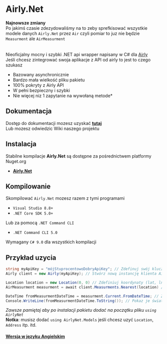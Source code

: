 # Airly.Net

**Najnowsze zmiany** <br>
Po jakimś czasie zdezydowaliśmy na to zeby sprefkisować wszystkie modele danych `Airly.Net` przez `Air` czyli pomiar to juz nie będzie `Measurment` ale `AirMeasurment`
<br>
<br>
<br>
Nieoficjalny mocny i szybki .NET api wrapper napisany w C# dla [Airly](https://developer.airly.org/pl/docs)<br>
Jeśli chcesz zintegrować swoja aplikacje z API od airly to jest to czego szukasz

- Bazowany asynchronicznie
- Bardzo mała wielkość pliku pakietu
- 100% pokryty z Airly API
- W pełni bezpieczny i szybki
- Nie więcej niz 1 zapytanie na wywołaną metode*

## Dokumentacja
Dostęp do dokumentacji mozesz uzyskać [**tutaj**](https://mondonno.github.io/airly.net)<br>
Lub mozesz odwiedzic Wiki naszego projektu

## Instalacja
Stabilne kompilacje **Airly.Net** są dostępne za pośrednictwem platformy Nuget.org

- [**Airly.Net**](https://www.nuget.org/packages/AirlyNet/)

## Kompilowanie
Skompilować `Airly.Net` mozesz razem z tymi programami

- `Visual Studio 8.8+`
- `.NET Core SDK 5.0+`

Lub za pomocą `.NET Command CLI`

- `.NET Command CLI 5.0`

Wymagany `C# 9.0` dla wszystkich kompilacji

## Przykład uzycia
```csharp
string myApiKey = "mójStuprocentowoDobryApiKey"; // Zdefinuj swój klucz api
Airly client = new Airly(myApiKey); // Stwórz nową instancję klienta Airly API

Location location = new Location(0, 0) // Zdefiniuj koordynaty (lat, lng)
AirMeasurment measurment = await client.Measurments.Nearest(location) // Podaj je

DateTime fromMeasurmentDateTime = measurment.Current.FromDateTime; // Zdectruktuj datę aktualnego pomairy zanieczyszczeń
Console.WriteLine(fromMeasurmentDateTime.ToString()); // Pokaz je światu
```
*Zawsze pamiętaj aby po instalacji pakietu dodać na początku pliku `using AirlyNet`*<br>
**Notka**: musisz dodać `using AirlyNet.Models` jeśli chcesz uzyć `Location`, `Address` itp. itd.

#### [Wersja w języku Angielskim](https://github.com/Mondonno/Airly.Net)
